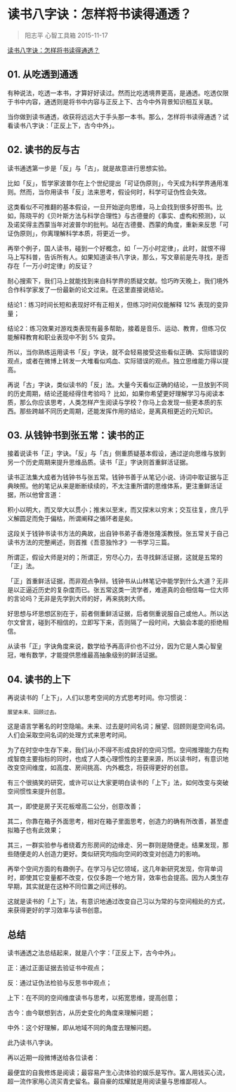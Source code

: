 # 读书八字诀：怎样将书读得通透？
> 阳志平 心智工具箱 2015-11-17

[读书八字诀：怎样将书读得通透？](https://mp.weixin.qq.com/s?__biz=MzA3MzM0MjUyMQ==&mid=200486100&idx=1&sn=586decea5348002c66ce691e76b77e92&scene=19#wechat_redirect)

## 01. 从吃透到通透

有种说法，吃透一本书，才算好好读过。然而比吃透境界更高，是通透。吃透仅限于书中内容，通透则是将书中内容与正反上下、古今中外背景知识相互关联。

当你做到读书通透，收获将远远大于手头那一本书。那么，怎样将书读得通透？试看读书八字诀：「正反上下，古今中外」。

## 02. 读书的反与古

读书通透第一步是「反」与「古」，就是故意进行思想实验。

比如「反」，哲学家波普尔在上个世纪提出「可证伪原则」，今天成为科学界通用准则。然而，当你用读书「反」法来思考，假设何时，科学可证伪性会失效。

这类看似不可推翻的基本假设，一旦开始逆向思维，马上会找到很多好图书。比如，陈晓平的《贝叶斯方法与科学合理性》与古德曼的《事实、虚构和预测》，以及诺奖得主西蒙当年对波普尔的批判。站在古德曼、西蒙的角度，重新来反思「可证伪原则」，你离理解科学本质，将更近一步。

再举个例子，国人读书，碰到一个好概念，如「一万小时定律」，此时，就恨不得马上写科普，告诉所有人。如果知道读书八字诀，那么，写文章前是先寻找，是否存在「一万小时定律」的反证？

耐心搜索下，我们马上就能找到来自科学界的质疑文献。恰巧昨天晚上，我们境外合作科学家发了一份最新的论文过来。在这里直接说结论。

结论1：练习时间长短和表现好坏有正相关，但练习时间仅能解释 12% 表现的变异量；

结论2：练习效果对游戏类表现有最多帮助，接着是音乐、运动、教育，但练习仅能解释教育和职业表现中不到 5% 变异。

所以，当你熟练运用读书「反」字诀，就不会轻易接受这些看似正确、实际错误的观点，或者在微博上转发一大堆看似鸡血、实际错误的观点。独立思维能力得以提高。

再说「古」字诀，类似读书的「反」法。大量今天看似正确的结论，一旦放到不同的历史周期，结论还能经得住考验吗？ 比如，如果你希望更好理解学习与阅读本质，那么你应该思考，人类怎样产生阅读与学校？你马上会发现一些更本质的东西。那些跨越不同历史周期，还能发挥作用的结论，是离真相更近的元知识。

## 03. 从钱钟书到张五常：读书的正

接着说读书「正」字诀。「反」与「古」侧重质疑基本假设，通过逆向思维与放到另一个历史周期来提升思维品质。读书「正」字诀则首重鲜活证据。

读书正法集大成者为钱钟书与张五常。钱钟书善于从笔记小说、诗词中取证据与正典映照。他的笔记从来是断断续续的，不太注重所谓的思维体系，更注重鲜活证据，所以他曾言道：

积小以明大，而又举大以贯小；推末以至末，而又探末以穷末；交互往复，庶几乎义解圆足而免于偏枯，所谓阐释之循环者是矣。

这段关于钱钟书读书方法的典故，出自钟书弟子香港张隆溪教授。张五常关于自己读书方法的完整阐述，则首推《吾意独怜才》一书学习三篇。

所谓正，假设大师是对的；所谓正，穷尽心力，去寻找鲜活证据，这就是五常的「正」法。

「正」首重鲜活证据，而非观点争辩。钱钟书从山林笔记中能学到什么大道？无非是以正逼近历史的复杂度而已。张五常这类一流学者，难道真的会相信每一位大师的言论吗？无非是先学到大师的好，再来挑刺大师。

好思想与坏思想区别在于，前者侧重鲜活证据，后者侧重说服自己或他人。所以达尔文曾言，碰到不相信的，立即写下来，否则隔了一段时间，大脑会本能的拒绝相信。

从读书「正」字诀角度来说，数学给予再高评价也不过分，因为它是人类心智皇冠，唯有数学，才能提供思维最高抽象级别的鲜活证据。

## 04. 读书的上下

再说读书的「上下」，人们以思考空间的方式思考时间。你习惯说：

	展望未来、回顾过去。

这是语言学著名的时空隐喻。未来、过去是时间名词；展望、回顾则是空间名词。人们会采取空间名词的处理方式来思考时间。

为了在时空中生存下来，我们从小不得不形成良好的空间习惯。空间推理能力在构成智商主要指标的同时，也成了人类心理惯性的主要来源，所以读书时，有意识地改变空间维度，如高度、房间挑高、内外概念，将获得更好的创意。

有三个很搞笑的研究，或许可以让大家更明白读书的「上下」法，如何改变与突破空间惯性来提升创意。

其一，即使是房子天花板增高二公分，创意改善；

其二，你靠在箱子外面思考，相对在箱子里面思考，创造力的确有所改善，甚至虚拟箱子也有此效果；

其三，一群实验参与者绕着方形房间的边缘走、另一群则是随便走。结果发现，那些随便走的人创造力更好。类似研究均指向空间的改变对创造力的影响。

再举个空间方面的有趣例子。在学习与记忆领域，这几年新研究发现，你背单词时，即使其它变量都不改变，仅仅多跑一个地方背，效率也会提高。因为人类生存早期，其实就是在这种不同位置之间迁移的。

这就是读书的「上下」法，有意识地通过改变自己习以为常的与空间相处的方式，来获得更好的学习效率与读书创意。

## 总结

读书通透之法总结起来，就是八个字：「正反上下，古今中外」。

正：通过正面证据去验证书中观点；

反：通过证伪法检验与反思书中观点；

上下：在不同的空间维度读书与思考，以拓宽思维，提高创意；

古今：由今联想到古，从历史变化的角度来理解问题；

中外：这个好理解，即从地域不同的角度去理解问题。

此乃读书八字诀。

再以近期一段微博送给各位读者：

最便宜的自我修炼是阅读；最容易产生心流体验的娱乐是写作。富人用钱买心流，超一流作家用心流买青史留名。最自豪的炫耀就是用阅读量与思维鄙视人。

